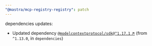```yaml
---
"@mastra/mcp-registry-registry": patch
---
```

dependencies updates:
  - Updated dependency [`@modelcontextprotocol/sdk@^1.17.1` ↗︎](https://www.npmjs.com/package/@modelcontextprotocol/sdk/v/1.17.1) (from `^1.13.0`, in `dependencies`)
